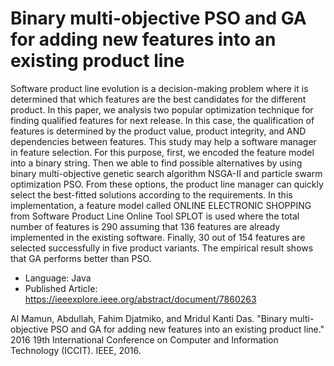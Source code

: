 # Binary multi-objective PSO and GA for adding new features into an existing product line
Software product line evolution is a decision-making problem where it is determined that which features are the best candidates for the different product. In this paper, we analysis two popular optimization technique for finding qualified features for next release. In this case, the qualification of features is determined by the product value, product integrity, and AND dependencies between features. This study may help a software manager in feature selection. For this purpose, first, we encoded the feature model into a binary string. Then we able to find possible alternatives by using binary multi-objective genetic search algorithm NSGA-II and particle swarm optimization PSO. From these options, the product line manager can quickly select the best-fitted solutions according to the requirements. In this implementation, a feature model called ONLINE ELECTRONIC SHOPPING from Software Product Line Online Tool SPLOT is used where the total number of features is 290 assuming that 136 features are already implemented in the existing software. Finally, 30 out of 154 features are selected successfully in five product variants. The empirical result shows that GA performs better than PSO.

* Language: Java
* Published Article: https://ieeexplore.ieee.org/abstract/document/7860263 

Al Mamun, Abdullah, Fahim Djatmiko, and Mridul Kanti Das. "Binary multi-objective PSO and GA for adding new features into an existing product line." 2016 19th International Conference on Computer and Information Technology (ICCIT). IEEE, 2016.
